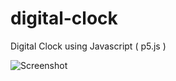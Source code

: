 # digital-clock
Digital Clock using Javascript ( p5.js  )


![Screenshot](https://i.imgflip.com/1snywq.gif)
